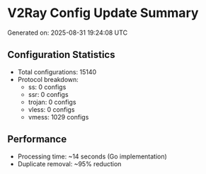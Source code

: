 # V2Ray Config Update Summary
Generated on: 2025-08-31 19:24:08 UTC

## Configuration Statistics
- Total configurations: 15140
- Protocol breakdown:
  - ss: 0 configs
  - ssr: 0 configs
  - trojan: 0 configs
  - vless: 0 configs
  - vmess: 1029 configs

## Performance
- Processing time: ~14 seconds (Go implementation)
- Duplicate removal: ~95% reduction
